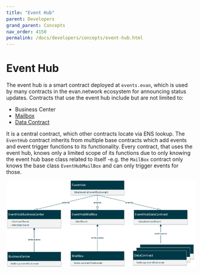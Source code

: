```yaml
---
title: "Event Hub"
parent: Developers
grand_parent: Concepts
nav_order: 4150
permalink: /docs/developers/concepts/event-hub.html
---
```


# Event Hub
The event hub is a smart contract deployed at `events.evan`, which is used by many contracts in the evan.network ecosystem for announcing status updates. Contracts that use the event hub include but are not limited to:
- Business Center
- [Mailbox](/docs/first_steps/mailbox.html)
- [Data Contract](/docs/developers/concepts/data-contract.html)

It is a central contract, which other contracts locate via ENS lookup. The `EventHub` contract inherits from multiple base contracts which add events and event trigger functions to its functionality. Every contract, that uses the event hub, knows only a limited scope of its functions due to only knowing the event hub base class related to itself -e.g. the `MailBox` contract only knows the base class `EventHubMailBox` and can only trigger events for those.

![Event Hub inheritance](/docs/4000_developers/4100_concepts/img/eventhub_inheritance.png)